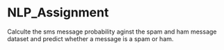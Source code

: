 # NLP_Assignment
Calculte the sms message probability aginst the spam and ham message dataset and predict whether a message is a spam or ham.
